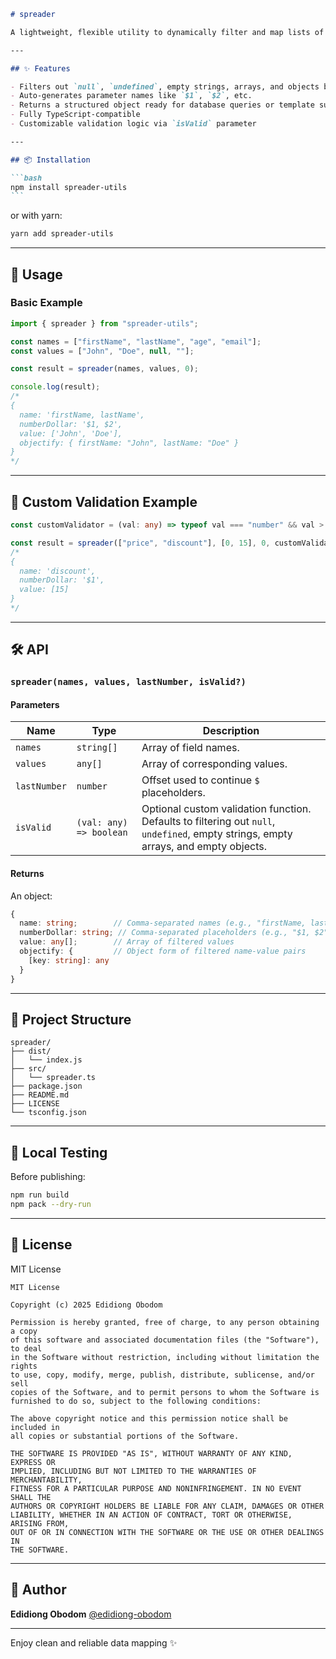 ````markdown
# spreader

A lightweight, flexible utility to dynamically filter and map lists of field names and values — particularly useful when building parameterized queries, payloads, or dynamic forms.

---

## ✨ Features

- Filters out `null`, `undefined`, empty strings, arrays, and objects by default
- Auto-generates parameter names like `$1`, `$2`, etc.
- Returns a structured object ready for database queries or template substitutions
- Fully TypeScript-compatible
- Customizable validation logic via `isValid` parameter

---

## 📦 Installation

```bash
npm install spreader-utils
```
````

or with yarn:

```bash
yarn add spreader-utils
```

---

## 🚀 Usage

### Basic Example

```ts
import { spreader } from "spreader-utils";

const names = ["firstName", "lastName", "age", "email"];
const values = ["John", "Doe", null, ""];

const result = spreader(names, values, 0);

console.log(result);
/*
{
  name: 'firstName, lastName',
  numberDollar: '$1, $2',
  value: ['John', 'Doe'],
  objectify: { firstName: "John", lastName: "Doe" }
}
*/
```

---

## 🧩 Custom Validation Example

```ts
const customValidator = (val: any) => typeof val === "number" && val > 0;

const result = spreader(["price", "discount"], [0, 15], 0, customValidator);
/*
{
  name: 'discount',
  numberDollar: '$1',
  value: [15]
}
*/
```

---

## 🛠 API

### `spreader(names, values, lastNumber, isValid?)`

#### Parameters

| Name         | Type                    | Description                                                                                                                         |
| ------------ | ----------------------- | ----------------------------------------------------------------------------------------------------------------------------------- |
| `names`      | `string[]`              | Array of field names.                                                                                                               |
| `values`     | `any[]`                 | Array of corresponding values.                                                                                                      |
| `lastNumber` | `number`                | Offset used to continue `$` placeholders.                                                                                           |
| `isValid`    | `(val: any) => boolean` | Optional custom validation function. Defaults to filtering out `null`, `undefined`, empty strings, empty arrays, and empty objects. |

#### Returns

An object:

```ts
{
  name: string;        // Comma-separated names (e.g., "firstName, lastName")
  numberDollar: string; // Comma-separated placeholders (e.g., "$1, $2")
  value: any[];        // Array of filtered values
  objectify: {         // Object form of filtered name-value pairs
    [key: string]: any
  }
}
```

---

## 📁 Project Structure

```
spreader/
├── dist/
│   └── index.js
├── src/
│   └── spreader.ts
├── package.json
├── README.md
├── LICENSE
└── tsconfig.json
```

---

## 🧪 Local Testing

Before publishing:

```bash
npm run build
npm pack --dry-run
```

---

## 📜 License

MIT License

```
MIT License

Copyright (c) 2025 Edidiong Obodom

Permission is hereby granted, free of charge, to any person obtaining a copy
of this software and associated documentation files (the "Software"), to deal
in the Software without restriction, including without limitation the rights
to use, copy, modify, merge, publish, distribute, sublicense, and/or sell
copies of the Software, and to permit persons to whom the Software is
furnished to do so, subject to the following conditions:

The above copyright notice and this permission notice shall be included in
all copies or substantial portions of the Software.

THE SOFTWARE IS PROVIDED "AS IS", WITHOUT WARRANTY OF ANY KIND, EXPRESS OR
IMPLIED, INCLUDING BUT NOT LIMITED TO THE WARRANTIES OF MERCHANTABILITY,
FITNESS FOR A PARTICULAR PURPOSE AND NONINFRINGEMENT. IN NO EVENT SHALL THE
AUTHORS OR COPYRIGHT HOLDERS BE LIABLE FOR ANY CLAIM, DAMAGES OR OTHER
LIABILITY, WHETHER IN AN ACTION OF CONTRACT, TORT OR OTHERWISE, ARISING FROM,
OUT OF OR IN CONNECTION WITH THE SOFTWARE OR THE USE OR OTHER DEALINGS IN
THE SOFTWARE.
```

---

## 🔗 Author

**Edidiong Obodom**
[@edidiong-obodom](https://github.com/Edidiong-Obodom)

---

Enjoy clean and reliable data mapping ✨

```

```
